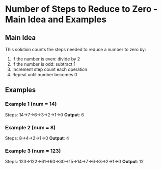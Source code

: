 # Number of Steps to Reduce to Zero - Main Idea and Examples

## Main Idea

This solution counts the steps needed to reduce a number to zero by:
1. If the number is even: divide by 2
2. If the number is odd: subtract 1
3. Increment step count each operation
4. Repeat until number becomes 0

## Examples

### Example 1 (num = 14)
Steps: 14→7→6→3→2→1→0
**Output**: 6

### Example 2 (num = 8)
Steps: 8→4→2→1→0
**Output**: 4

### Example 3 (num = 123)
Steps: 123→122→61→60→30→15→14→7→6→3→2→1→0
**Output**: 12
